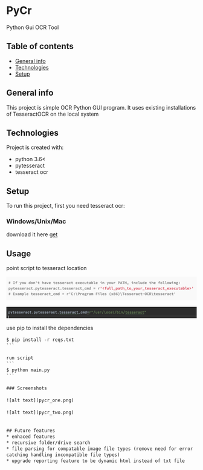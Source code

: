 # PyCr
 Python Gui OCR Tool


## Table of contents
* [General info](#general-info)
* [Technologies](#technologies)
* [Setup](#setup)

## General info
This project is simple OCR Python GUI program. It uses existing installations of TesseractOCR on the local system

## Technologies
Project is created with:
* python 3.6<
* pytesseract
* tesseract ocr

## Setup
To run this project, first you need tesseract ocr:


### Windows/Unix/Mac
download it here [get](https://tesseract-ocr.github.io/tessdoc/Installation.html)


## Usage

point script to tesseract location

![alt text](pycr_three.png)

![alt text](pycr_four.png)

use pip to install the dependencies

````
$ pip install -r reqs.txt
```

run script
```
$ python main.py
```

### Screenshots

![alt text](pycr_one.png)

![alt text](pycr_two.png)


## Future features
* enhaced features
* recursive folder/drive search
* file parsing for compatable image file types (remove need for error catching handling incompatible file types)
* upgrade reporting feature to be dynamic html instead of txt file

